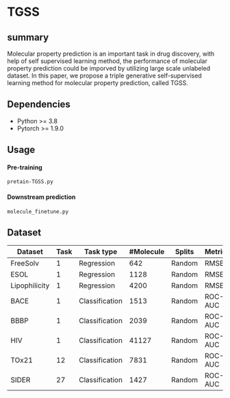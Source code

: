 # TGSS

## summary

Molecular property prediction is an important task in drug discovery, with help of self supervised learning method, the performance of molecular property prediction could be imporved by utilizing large scale unlabeled dataset. In this paper, we propose a triple generative self-supervised learning method for molecular property prediction, called TGSS. 
## Dependencies

- Python >= 3.8
- Pytorch >= 1.9.0

## Usage

#### Pre-training 

`pretain-TGSS.py`

#### Downstream prediction

`molecule_finetune.py`

## Dataset

| Dataset | Task | Task type | #Molecule | Splits | Metric |
| ------- | ---- | --------- | --------- | ------ | ------ |
| FreeSolv | 1 | Regression | 642 | Random | RMSE |
| ESOL | 1 | Regression | 1128 | Random | RMSE |
| Lipophilicity | 1 | Regression | 4200 | Random | RMSE |
| BACE | 1 | Classification | 1513 | Random | ROC-AUC |
| BBBP | 1 | Classification | 2039 | Random | ROC-AUC |
| HIV | 1 | Classification | 41127 | Random | ROC-AUC |
| TOx21 | 12 | Classification | 7831 | Random | ROC-AUC |
| SIDER | 27 | Classification | 1427 | Random | ROC-AUC |






  
